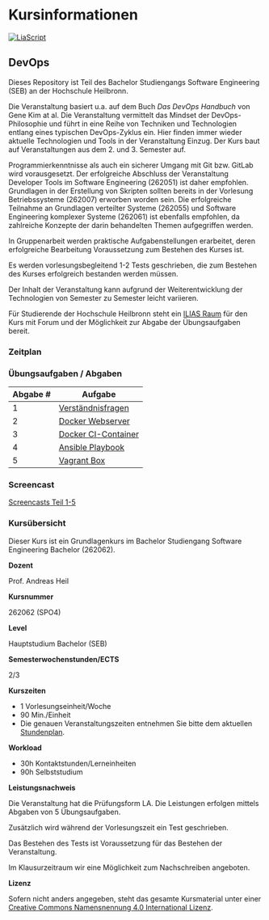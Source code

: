 # Kursinformationen

[![LiaScript](https://raw.githubusercontent.com/LiaScript/LiaScript/master/badges/course.svg)](https://liascript.github.io/course/?https://github.com/aheil/devops)

## DevOps

Dieses Repository ist Teil des Bachelor Studiengangs Software Engineering (SEB) an der Hochschule Heilbronn.

Die Veranstaltung basiert u.a. auf dem Buch _Das DevOps Handbuch_ von Gene Kim at al. Die Veranstaltung vermittelt das Mindset der DevOps-Philosophie und führt in eine Reihe von Techniken und Technologien entlang eines typischen DevOps-Zyklus ein. Hier finden immer wieder aktuelle Technologien und Tools in der Veranstaltung Einzug. Der Kurs baut auf Veranstaltungen aus dem 2. und 3. Semester auf.

Programmierkenntnisse als auch ein sicherer Umgang mit Git bzw. GitLab wird vorausgesetzt. Der erfolgreiche Abschluss der Veranstaltung Developer Tools im Software Engineering (262051) ist daher empfohlen. Grundlagen in der Erstellung von Skripten sollten bereits in der Vorlesung Betriebssysteme (262007) erworben worden sein. Die erfolgreiche Teilnahme an Grundlagen verteilter Systeme (262055) und Software Engineering komplexer Systeme (262061) ist ebenfalls empfohlen, da zahlreiche Konzepte der darin behandelten Themen aufgegriffen werden.

In Gruppenarbeit werden praktische Aufgabenstellungen erarbeitet, deren erfolgreiche Bearbeitung Voraussetzung zum Bestehen des Kurses ist.

Es werden vorlesungsbegleitend 1-2 Tests geschrieben, die zum Bestehen des Kurses erfolgreich bestanden werden müssen.

Der Inhalt der Veranstaltung kann aufgrund der Weiterentwicklung der Technologien von Semester zu Semester leicht variieren.

Für Studierende der Hochschule Heilbronn steht ein [ILIAS Raum](https://ilias.hs-heilbronn.de/goto.php?target=crs\_262954\&client\_id=iliashhn) für den Kurs mit Forum und der Möglichkeit zur Abgabe der Übungsaufgaben bereit.

### Zeitplan

### Übungsaufgaben / Abgaben

| Abgabe # | Aufgabe                                                                                                                                      |
| -------- | -------------------------------------------------------------------------------------------------------------------------------------------- |
| 1        | [Verständnisfragen](https://liascript.github.io/course/?https://raw.githubusercontent.com/aheil/devops/master/lectures/99\_exercises.md#2)   |
| 2        | [Docker Webserver](https://liascript.github.io/course/?https://raw.githubusercontent.com/aheil/devops/master/lectures/99\_exercises.md#3)    |
| 3        | [Docker CI-Container](https://liascript.github.io/course/?https://raw.githubusercontent.com/aheil/devops/master/lectures/99\_exercises.md#4) |
| 4        | [Ansible Playbook](https://liascript.github.io/course/?https://raw.githubusercontent.com/aheil/devops/master/lectures/99\_exercises.md#5)    |
| 5        | [Vagrant Box](https://liascript.github.io/course/?https://raw.githubusercontent.com/aheil/devops/master/lectures/99\_exercises.md#6)         |

### Screencast

[Screencasts Teil 1-5](https://youtube.com/playlist?list=PLBXz7ZC5wx7jL3kXRIkdOT9Jh7CbdjXqJ)

### Kursübersicht

Dieser Kurs ist ein Grundlagenkurs im Bachelor Studiengang Software Engineering Bachelor (262062).

**Dozent**

Prof. Andreas Heil

**Kursnummer**

262062 (SPO4)

**Level**

Hauptstudium Bachelor (SEB)

**Semesterwochenstunden/ECTS**

2/3

**Kurszeiten**

* 1 Vorlesungseinheit/Woche
* 90 Min./Einheit
* Die genauen Veranstaltungszeiten entnehmen Sie bitte dem aktuellen [Stundenplan](https://splan.hs-heilbronn.de/).

**Workload**

* 30h Kontaktstunden/Lerneinheiten
* 90h Selbststudium

**Leistungsnachweis**

Die Veranstaltung hat die Prüfungsform LA. Die Leistungen erfolgen mittels Abgaben von 5 Übungsaufgaben.

Zusätzlich wird während der Vorlesungszeit ein Test geschrieben.

Das Bestehen des Tests ist Voraussetzung für das Bestehen der Veranstaltung.

Im Klausurzeitraum wir eine Möglichkeit zum Nachschreiben angeboten.

**Lizenz**

Sofern nicht anders angegeben, steht das gesamte Kursmaterial unter einer [Creative Commons Namensnennung 4.0 International Lizenz](https://creativecommons.org/licenses/by/4.0/).
